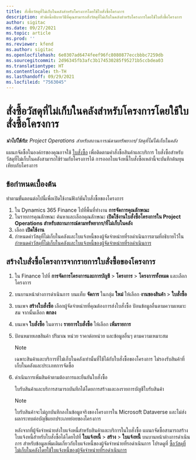 ```yaml
---
title: สั่งซื้อวัสดุที่ไม่เก็บในคลังสำหรับโครงการโดยใช้ใบสั่งซื้อโครงการ
description: หัวข้อนี้อธิบายวิธีที่คุณสามารถสั่งวัสดุที่ไม่เก็บในคลังสำหรับโครงการโดยใช้ใบสั่งซื้อโครงการ
author: sigitac
ms.date: 09/27/2021
ms.topic: article
ms.prod: ''
ms.reviewer: kfend
ms.author: sigitac
ms.openlocfilehash: 6e0307ad6474feef96fc8080877eccbbbc7259db
ms.sourcegitcommit: 2d96345fb3afc3b174530285f95271b5ccbdea03
ms.translationtype: HT
ms.contentlocale: th-TH
ms.lasthandoff: 09/29/2021
ms.locfileid: "7563045"
---
```

# <a name="order-non-stocked-materials-for-a-project-using-project-purchase-orders"></a>สั่งซื้อวัสดุที่ไม่เก็บในคลังสำหรับโครงการโดยใช้ใบสั่งซื้อโครงการ

_**นำไปใช้กับ:** Project Operations สำหรับสถานการณ์ตามทรัพยากร/วัสดุที่ไม่ได้เก็บในคลัง_

แผนกจัดซื้อในองค์กรของคุณอาจใช้ [ใบสั่งซื้อ](/dynamics365/supply-chain/procurement/purchase-order-overview) เพื่อติดตามคำสั่งซื้อสินค้าและบริการ ใบสั่งซื้อสำหรับวัสดุที่ไม่เก็บในคลังสามารถใช้ร่วมกับโครงการได้ การออกใบแจ้งหนี้ใบสั่งซื้อเหล่านี้จะบันทึกต้นทุนเทียบกับโครงการ

## <a name="prerequisites"></a>ข้อกำหนดเบื้องต้น
ทำตามขั้นตอนต่อไปนี้เพื่อเปิดใช้งานฟังก์ชันใบสั่งซื้อของโครงการ

1. ใน Dynamics 365 Finance ไปที่พื้นที่ทำงาน **การจัดการคุณลักษณะ**
2. ในรายการคุณลักษณะ ค้นหาและเลือกคุณลักษณะ **เปิดใช้งานใบสั่งซื้อโครงการใน Project Operations สำหรับสถานการณ์ตามทรัพยากร/ที่ไม่เก็บในคลัง**
3. เลือก **เปิดใช้งาน**
4. กำหนดค่าวัสดุที่ไม่เก็บในคลังและใบแจ้งหนี้ของผู้จัดจำหน่ายที่รอดำเนินการตามที่อธิบายไว้ใน [กำหนดค่าวัสดุที่ไม่เก็บในคลังและใบแจ้งหนี้ของผู้จัดจำหน่ายที่รอดำเนินการ](configure-materials-nonstocked.md)

## <a name="create-a-project-purchase-order-from-the-project-purchase-order-list"></a>สร้างใบสั่งซื้อโครงการจากรายการใบสั่งซื้อของโครงการ

1. ใน Finance ไปที่ **การจัดการโครงการและการบัญชี** > **โครงการ** > **โครงการทั้งหมด** และเลือกโครงการ
2. บนบานหน้าต่างการดำเนินการ บนแท็บ **จัดการ** ในกลุ่ม **ใหม่** ให้เลือก **งานของสินค้า** > **ใบสั่งซื้อ**
3. บนเพจ **สร้างใบสั่งซื้อ** เลือกผู้จัดจำหน่ายที่คุณต้องการส่งใบสั่งซื้อ ป้อนข้อมูลอื่นตามความเหมาะสม จากนั้นเลือก **ตกลง**
4. บนเพจ **ใบสั่งซื้อ** ในตาราง **รายการใบสั่งซื้อ** ให้เลือก **เพิ่มรายการ**
5. ป้อนหมายเลขสินค้า ปริมาณ หน่วย ราคาต่อหน่วย และข้อมูลอื่นๆ ตามความเหมาะสม

    > [!NOTE]
    > เฉพาะสินค้าและบริการที่ไม่เก็บในคลังเท่านั้นที่ใช้ได้กับใบสั่งซื้อของโครงการ ไม่รองรับสินค้าที่เก็บในคลังและประเภทการจัดซื้อ

6. ดำเนินการเพิ่มสินค้าตามต้องการและยืนยันใบสั่งซื้อ

    ใบรับสินค้าและบริการสามารถบันทึกได้โดยการสร้างและลงรายการบัญชีใบรับสินค้า

    > [!NOTE]
    > ใบรับสินค้าจะไม่ถูกบันทึกลงในข้อมูลจริงของโครงการใน Microsoft Dataverse และไม่ส่งผลกระทบต่อบัญชีแยกประเภทย่อยของโครงการ

    หลังจากที่ผู้จัดจำหน่ายส่งใบแจ้งหนี้สำหรับสินค้าและบริการในใบสั่งซื้อ แผนกจัดซื้อสามารถสร้างใบแจ้งหนี้สำหรับใบสั่งซื้อได้โดยไปที่ **ใบแจ้งหนี้** > **สร้าง** > **ใบแจ้งหนี้** บนบานหน้าต่างการดำเนินการ สำหรับข้อมูลเพิ่มเติมเกี่ยวกับใบแจ้งหนี้ของผู้จัดจำหน่ายที่รอดำเนินการ โปรดดูที่ [ซื้อวัสดุที่ไม่เก็บในคลังโดยใช้ใบแจ้งหนี้ของผู้จัดจำหน่ายที่รอดำเนินการ](pending-vendor-invoices.md)
